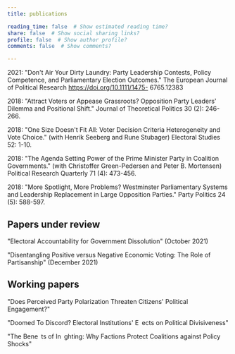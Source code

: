 ```yaml
---
title: publications

reading_time: false  # Show estimated reading time?
share: false  # Show social sharing links?
profile: false  # Show author profile?
comments: false  # Show comments?

---
```


2021: "Don't Air Your Dirty Laundry: Party Leadership Contests, Policy Competence, and Parliamentary
Election Outcomes." The European Journal of Political Research https://doi.org/10.1111/1475-
6765.12383

2018: "Attract Voters or Appease Grassroots? Opposition Party Leaders' Dilemma and Positional
Shift." Journal of Theoretical Politics 30 (2): 246-266.

2018: "One Size Doesn't Fit All: Voter Decision Criteria Heterogeneity and Vote Choice." (with
Henrik Seeberg and Rune Stubager) Electoral Studies 52: 1-10.

2018: "The Agenda Setting Power of the Prime Minister Party in Coalition Governments." (with
Christoffer Green-Pedersen and Peter B. Mortensen) Political Research Quarterly 71 (4): 473-456.

2018: "More Spotlight, More Problems? Westminster Parliamentary Systems and Leadership Replacement
in Large Opposition Parties." Party Politics 24 (5): 588-597.

## Papers under review

"Electoral Accountability for Government Dissolution" (October 2021)

"Disentangling Positive versus Negative Economic Voting: The Role of Partisanship" (December
2021)

## Working papers

"Does Perceived Party Polarization Threaten Citizens' Political Engagement?"

"Doomed To Discord? Electoral Institutions' E ects on Political Divisiveness"

"The Bene ts of In ghting: Why Factions Protect Coalitions against Policy Shocks"
